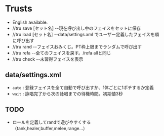 # Trusts
- English available. 
- //tru save [セット名] --現在呼び出し中のフェイスをセットに保存
- //tru load [セット名] --data/settings.xml でユーザー定義したフェイスを順に呼び出す
- //tru rand --フェイスおみくじ。PT枠上限までランダムで呼び出す
- //tru refa --全てのフェイスを戻す。/refa allと同じ
- //tru check --未習得フェイスを表示
## data/settings.xml
  - `auto` : 登録フェイスを全て自動で呼び出すか、1体ごとに1ポチするか定義
  - `wait` : 詠唱完了から次の詠唱までの待機時間。初期値3秒
## TODO
- ロールを定義してrandで遊びやすくする（tank,healer,buffer,melee,range...）